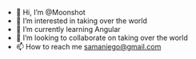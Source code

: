 - 👋 Hi, I’m @Moonshot
- 👀 I’m interested in taking over the world
- 🌱 I’m currently learning Angular
- 💞️ I’m looking to collaborate on taking over the world
- 📫 How to reach me samaniego@gmail.com

<!---
Moonshot120/Moonshot120 is a ✨ special ✨ repository because its `README.md` (this file) appears on your GitHub profile.
You can click the Preview link to take a look at your changes.
--->
